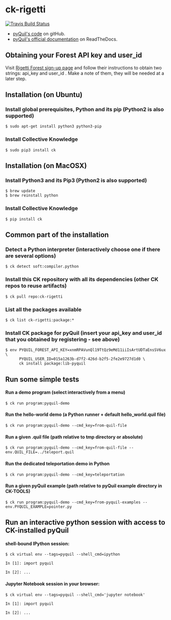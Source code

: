 # ck-rigetti

[![Travis Build Status](https://travis-ci.org/ctuning/ck-rigetti.svg?branch=master)](https://travis-ci.org/ctuning/ck-rigetti)


* [pyQuil's code](https://github.com/rigetticomputing/pyquil) on gitHub.
* [pyQuil's official documentation](http://pyquil.readthedocs.io/en/latest/) on ReadTheDocs.

## Obtaining your Forest API key and user_id

Visit [Rigetti Forest sign-up page](https://www.rigetti.com/index.php/forest)
and follow their instructions to obtain two strings: api_key and user_id .
Make a note of them, they will be needed at a later step.


## Installation (on Ubuntu)

### Install global prerequisites, Python and its pip (Python2 is also supported)

```
$ sudo apt-get install python3 python3-pip
```

### Install Collective Knowledge

```
$ sudo pip3 install ck
```


## Installation (on MacOSX)

### Install Python3 and its Pip3 (Python2 is also supported)

```
$ brew update
$ brew reinstall python
```

### Install Collective Knowledge

```
$ pip install ck
```


## Common part of the installation

### Detect a Python interpreter (interactively choose one if there are several options)
```
$ ck detect soft:compiler.python
```

### Install this CK repository with all its dependencies (other CK repos to reuse artifacts)
```
$ ck pull repo:ck-rigetti
```

### List all the packages available 

```
$ ck list ck-rigetti:package:*
```

### Install CK package for pyQuil (insert your api_key and user_id that you obtained by registering - see above)

```
$ env PYQUIL_FOREST_API_KEY=xnmRPAVunQl19TtQz9eMd11iiIsArtUDTaEnsSV6ux \
      PYQUIL_USER_ID=015a1263b-d7f2-426d-b2f5-2fe2e9727d1d0 \
      ck install package:lib-pyquil
```


## Run some simple tests

#### Run a demo program (select interactively from a menu)

```
$ ck run program:pyquil-demo
```

#### Run the hello-world demo (a Python runner + default hello_world.quil file)

```
$ ck run program:pyquil-demo --cmd_key=from-quil-file
```

#### Run a given .quil file (path relative to tmp directory or absolute)

```
$ ck run program:pyquil-demo --cmd_key=from-quil-file --env.QUIL_FILE=../teleport.quil
```

#### Run the dedicated teleportation demo in Python

```
$ ck run program:pyquil-demo --cmd_key=teleportation
```

#### Run a given pyQuil example (path relative to pyQuil example directory in CK-TOOLS)
```
$ ck run program:pyquil-demo --cmd_key=from-pyquil-examples --env.PYQUIL_EXAMPLE=pointer.py
```


## Run an interactive python session with access to CK-installed pyQuil

#### shell-bound IPython session:
```
$ ck virtual env --tags=pyquil --shell_cmd=ipython

In [1]: import pyquil

In [2]: ...
```

#### Jupyter Notebook session in your browser:
```
$ ck virtual env --tags=pyquil --shell_cmd='jupyter notebook'

In [1]: import pyquil

In [2]: ...
```
